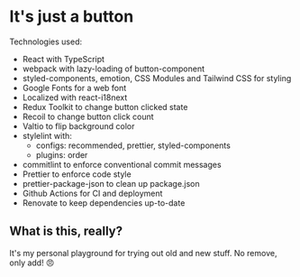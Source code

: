 # It's just a button

Technologies used:

- React with TypeScript
- webpack with lazy-loading of button-component
- styled-components, emotion, CSS Modules and Tailwind CSS for styling
- Google Fonts for a web font
- Localized with react-i18next
- Redux Toolkit to change button clicked state
- Recoil to change button click count
- Valtio to flip background color
- stylelint with:
  - configs: recommended, prettier, styled-components
  - plugins: order
- commitlint to enforce conventional commit messages
- Prettier to enforce code style
- prettier-package-json to clean up package.json
- Github Actions for CI and deployment
- Renovate to keep dependencies up-to-date

## What is this, really?

It's my personal playground for trying out old and new stuff. No remove, only add! 😠
